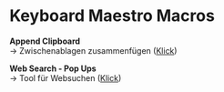 # Keyboard Maestro Macros
**Append Clipboard**  
→ Zwischenablagen zusammenfügen ([Klick](http://www.aptgetupdate.de/2017/03/05/macos-zwischenablage-clips-mit-alfred-oder-keyboard-maestro-zusammenfgen/))

**Web Search - Pop Ups**  
→ Tool für Websuchen ([Klick](http://www.aptgetupdate.de/2017/03/20/howto-websuchen-tool-mit-keyboard-maestro-erstellen/))
